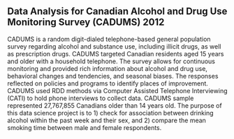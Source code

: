 ## Data Analysis for Canadian Alcohol and Drug Use Monitoring Survey (CADUMS) 2012 

CADUMS is a random digit-dialed telephone-based general population survey regarding alcohol and substance use, including illicit drugs, as well as prescription drugs. CADUMS targeted Canadian residents aged 15 years and older with a household telephone. The survey allows for continuous monitoring and provided rich information about alcohol and drug use, behavioral changes and tendencies, and seasonal biases. The responses reflected on policies and programs to identify places of improvement. CADUMS used RDD methods via Computer Assisted Telephone Interviewing (CATI) to hold phone interviews to collect data. CADUMS sample represented 27,767,855 Canadians older than 14 years old. The purpose of this data science project is to 1) check for association between drinking alcohol within the past week and their sex, and 2) compare the mean smoking time between male and female respondents. 

